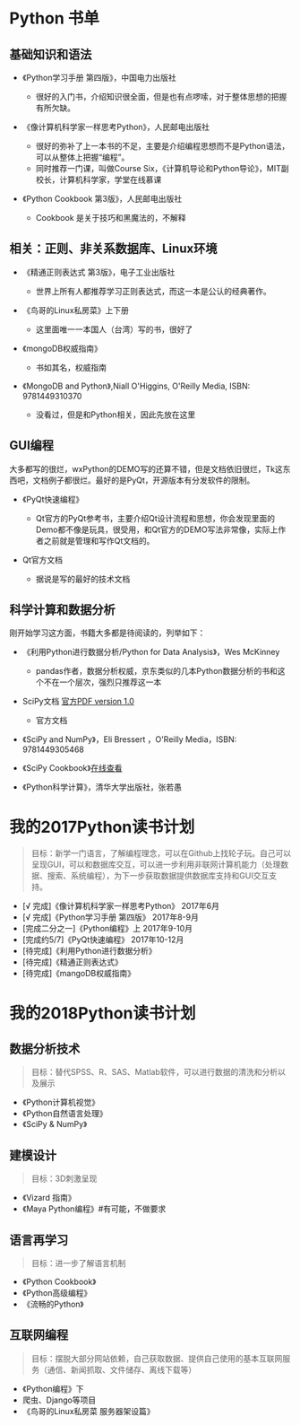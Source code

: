 # Python 书单

## 基础知识和语法

- 《Python学习手册 第四版》，中国电力出版社
    - 很好的入门书，介绍知识很全面，但是也有点啰嗦，对于整体思想的把握有所欠缺。

- 《像计算机科学家一样思考Python》，人民邮电出版社
    - 很好的弥补了上一本书的不足，主要是介绍编程思想而不是Python语法，可以从整体上把握“编程”。
    - 同时推荐一门课，叫做Course Six，《计算机导论和Python导论》，MIT副校长，计算机科学家，学堂在线慕课

- 《Python Cookbook 第3版》，人民邮电出版社
    - Cookbook 是关于技巧和黑魔法的，不解释

## 相关：正则、非关系数据库、Linux环境

- 《精通正则表达式 第3版》，电子工业出版社
    - 世界上所有人都推荐学习正则表达式，而这一本是公认的经典著作。

- 《鸟哥的Linux私房菜》上下册
    - 这里面唯一一本国人（台湾）写的书，很好了

- 《mongoDB权威指南》
    - 书如其名，权威指南

- 《MongoDB and Python》,Niall O'Higgins, O'Reilly Media, ISBN: 9781449310370
    - 没看过，但是和Python相关，因此先放在这里

## GUI编程

大多都写的很烂，wxPython的DEMO写的还算不错，但是文档依旧很烂，Tk这东西吧，文档例子都很烂。最好的是PyQt，开源版本有分发软件的限制。

- 《PyQt快速编程》
    - Qt官方的PyQt参考书，主要介绍Qt设计流程和思想，你会发现里面的Demo都不像是玩具，很受用，和Qt官方的DEMO写法非常像，实际上作者之前就是管理和写作Qt文档的。

- Qt官方文档
    - 据说是写的最好的技术文档

## 科学计算和数据分析

刚开始学习这方面，书籍大多都是待阅读的，列举如下：

- 《利用Python进行数据分析/Python for Data Analysis》，Wes McKinney
    - pandas作者，数据分析权威，京东类似的几本Python数据分析的书和这个不在一个层次，强烈只推荐这一本

- SciPy文档 [官方PDF version 1.0](https://docs.scipy.org/doc/scipy/scipy-ref-1.0.0.pdf)
    - 官方文档

- 《SciPy and NumPy》，Eli Bressert ，O'Reilly Media，ISBN: 9781449305468

- 《SciPy Cookbook》[在线查看](http://scipy.github.io/old-wiki/pages/Cookbook)

- 《Python科学计算》，清华大学出版社，张若愚

# 我的2017Python读书计划

> 目标：新学一门语言，了解编程理念，可以在Github上找轮子玩。自己可以呈现GUI，可以和数据库交互，可以进一步利用非联网计算机能力（处理数据、搜索、系统编程），为下一步获取数据提供数据库支持和GUI交互支持。

- [√ 完成]《像计算机科学家一样思考Python》 2017年6月
- [√ 完成]《Python学习手册 第四版》   2017年8-9月
- [完成二分之一]《Python编程》上  2017年9-10月
- [完成约5/7]《PyQt快速编程》    2017年10-12月
- [待完成]《利用Python进行数据分析》
- [待完成]《精通正则表达式》 
- [待完成]《mangoDB权威指南》 

# 我的2018Python读书计划

## 数据分析技术

> 目标：替代SPSS、R、SAS、Matlab软件，可以进行数据的清洗和分析以及展示

- 《Python计算机视觉》
- 《Python自然语言处理》
- 《SciPy & NumPy》

## 建模设计

> 目标：3D刺激呈现

- 《Vizard 指南》
- 《Maya Python编程》#有可能，不做要求

## 语言再学习

> 目标：进一步了解语言机制

- 《Python Cookbook》
- 《Python高级编程》
- 《流畅的Python》

## 互联网编程

> 目标：摆脱大部分网站依赖，自己获取数据、提供自己使用的基本互联网服务（通信、新闻抓取、文件储存、离线下载等）

- 《Python编程》下
- 爬虫、Django等项目
- 《鸟哥的Linux私房菜 服务器架设篇》

